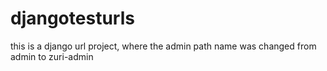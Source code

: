 # djangotesturls
this is a django url project, where the admin path name was changed from admin to zuri-admin
